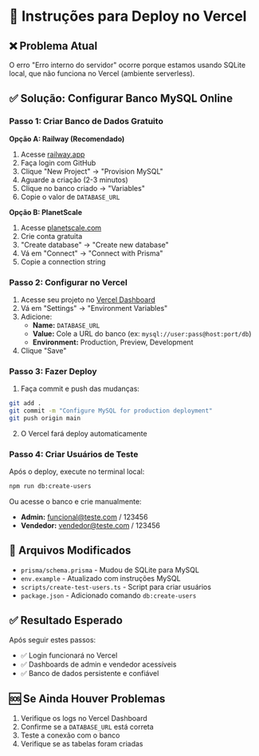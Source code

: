 # 🚀 Instruções para Deploy no Vercel

## ❌ Problema Atual
O erro "Erro interno do servidor" ocorre porque estamos usando SQLite local, que não funciona no Vercel (ambiente serverless).

## ✅ Solução: Configurar Banco MySQL Online

### Passo 1: Criar Banco de Dados Gratuito

**Opção A: Railway (Recomendado)**
1. Acesse [railway.app](https://railway.app)
2. Faça login com GitHub
3. Clique "New Project" → "Provision MySQL"
4. Aguarde a criação (2-3 minutos)
5. Clique no banco criado → "Variables"
6. Copie o valor de `DATABASE_URL`

**Opção B: PlanetScale**
1. Acesse [planetscale.com](https://planetscale.com)
2. Crie conta gratuita
3. "Create database" → "Create new database"
4. Vá em "Connect" → "Connect with Prisma"
5. Copie a connection string

### Passo 2: Configurar no Vercel

1. Acesse seu projeto no [Vercel Dashboard](https://vercel.com/dashboard)
2. Vá em "Settings" → "Environment Variables"
3. Adicione:
   - **Name:** `DATABASE_URL`
   - **Value:** Cole a URL do banco (ex: `mysql://user:pass@host:port/db`)
   - **Environment:** Production, Preview, Development
4. Clique "Save"

### Passo 3: Fazer Deploy

1. Faça commit e push das mudanças:
```bash
git add .
git commit -m "Configure MySQL for production deployment"
git push origin main
```

2. O Vercel fará deploy automaticamente

### Passo 4: Criar Usuários de Teste

Após o deploy, execute no terminal local:
```bash
npm run db:create-users
```

Ou acesse o banco e crie manualmente:
- **Admin:** funcional@teste.com / 123456
- **Vendedor:** vendedor@teste.com / 123456

## 🔧 Arquivos Modificados

- `prisma/schema.prisma` - Mudou de SQLite para MySQL
- `env.example` - Atualizado com instruções MySQL
- `scripts/create-test-users.ts` - Script para criar usuários
- `package.json` - Adicionado comando `db:create-users`

## ✅ Resultado Esperado

Após seguir estes passos:
- ✅ Login funcionará no Vercel
- ✅ Dashboards de admin e vendedor acessíveis
- ✅ Banco de dados persistente e confiável

## 🆘 Se Ainda Houver Problemas

1. Verifique os logs no Vercel Dashboard
2. Confirme se a `DATABASE_URL` está correta
3. Teste a conexão com o banco
4. Verifique se as tabelas foram criadas
